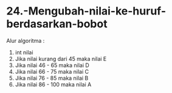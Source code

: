 # 24.-Mengubah-nilai-ke-huruf-berdasarkan-bobot

Alur algoritma :
1. int nilai
2. Jika nilai kurang dari 45 maka nilai E
3. Jika nilai 46 - 65 maka nilai D
4. Jika nilai 66 - 75 maka nilai C
5. Jika nilai 76 - 85 maka nilai B
6. Jika nilai 86 - 100 maka nilai A
